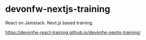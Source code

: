 # devonfw-nextjs-training
React on Jamstack. Next.js based training. 

https://devonfw-react-training.github.io/devonfw-nextjs-training/
